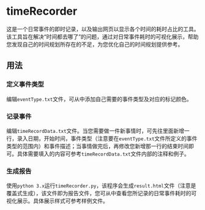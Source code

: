 # timeRecorder

这是一个日常事件的即时记录，以及输出网页以显示各个时间的耗时占比的工具。该工具旨在解决“时间都去哪了”的问题，通过对日常事件耗时的可视化展示，帮助您发现自己的时间规划所存在的不足，为您优化自己的时间规划提供参考。

## 用法

### 定义事件类型

编辑`eventType.txt`文件，可从中添加自己需要的事件类型及对应的标记颜色。

### 记录事件

编辑`timeRecordData.txt`文件。当您需要做一件新事情时，可先往里面新增一行，录入日期，开始时间，事件类型（注意要在`eventType.txt`文件所定义的事件类型的范围内）和事件描述；当事情做完后，再修改您新增那一行的结束时间即可。具体需要填入的内容可参考`timeRecordData.txt`文件内部的注释和例子。

### 生成报告

使用`python 3.x`运行`timeRecorder.py`，该程序会生成`result.html`文件（注意是覆盖式生成），该文件即为报告文件，您可从中查看您所记录的日常事件耗时的可视化展示。具体展示样式可参考样例文件。